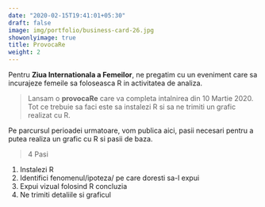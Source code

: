 ```yaml
---
date: "2020-02-15T19:41:01+05:30"
draft: false
image: img/portfolio/business-card-26.jpg
showonlyimage: true
title: ProvocaRe
weight: 2
---
```


Pentru **Ziua Internationala a Femeilor**, ne pregatim cu un eveniment care sa incurajeze femeile sa foloseasca R in activitatea de analiza.
<!--more-->

> Lansam o **provocaRe** care va completa intalnirea din 10 Martie 2020. 
Tot ce trebuie sa faci este sa instalezi R si sa ne trimiti un grafic realizat cu R.

Pe parcursul perioadei urmatoare, vom publica aici, pasii necesari pentru a putea realiza un grafic cu R si pasii de baza.


> 4 Pasi
1. Instalezi R 
2. Identifici fenomenul/ipoteza/ pe care doresti sa-l expui
3. Expui vizual folosind R concluzia
4. Ne trimiti detaliile si graficul




  
